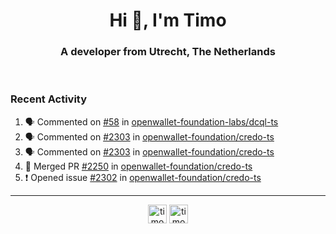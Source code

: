 <h1 align="center">Hi 👋, I'm Timo</h1>
<h3 align="center">A developer from Utrecht, The Netherlands</h3>
<br/>
<!-- https://github.com/rahuldkjain/github-profile-readme-generator --!>

<!--  <p align="left"><img src="https://github-readme-stats.vercel.app/api?username=timoglastra&show_icons=true&count_private=true&" alt="timoglastra" /></p> --!>

<!--
Github language stats
<p align="left"><img src="https://github-readme-stats.vercel.app/api/top-langs/?username=timoglastra&layout=compact" alt="timoglastra" /><p>
-->

<!-- Codestats language stats -->
<!-- <p align="left"><img src="https://codestats-readme.vercel.app/api/top-langs/?username=timoglastra&layout=compact&language_count=12" alt="timoglastra" /><p>    --!>
  
<h3>Recent Activity</h3>

<!--START_SECTION:activity-->
1. 🗣 Commented on [#58](https://github.com/openwallet-foundation-labs/dcql-ts/issues/58#issuecomment-2913143796) in [openwallet-foundation-labs/dcql-ts](https://github.com/openwallet-foundation-labs/dcql-ts)
2. 🗣 Commented on [#2303](https://github.com/openwallet-foundation/credo-ts/pull/2303#issuecomment-2912321166) in [openwallet-foundation/credo-ts](https://github.com/openwallet-foundation/credo-ts)
3. 🗣 Commented on [#2303](https://github.com/openwallet-foundation/credo-ts/pull/2303#issuecomment-2912309353) in [openwallet-foundation/credo-ts](https://github.com/openwallet-foundation/credo-ts)
4. 🎉 Merged PR [#2250](https://github.com/openwallet-foundation/credo-ts/pull/2250) in [openwallet-foundation/credo-ts](https://github.com/openwallet-foundation/credo-ts)
5. ❗ Opened issue [#2302](https://github.com/openwallet-foundation/credo-ts/issues/2302) in [openwallet-foundation/credo-ts](https://github.com/openwallet-foundation/credo-ts)
<!--END_SECTION:activity-->

---

<p align="center">
<a href="https://twitter.com/timoglastra" target="blank"><img align="center" src="https://cdn.jsdelivr.net/npm/simple-icons@3.0.1/icons/twitter.svg" alt="timoglastra" height="30" width="30" /></a>
<a href="https://linkedin.com/in/timoglastra" target="blank"><img align="center" src="https://cdn.jsdelivr.net/npm/simple-icons@3.0.1/icons/linkedin.svg" alt="timoglastra" height="30" width="30" /></a>
</p>



